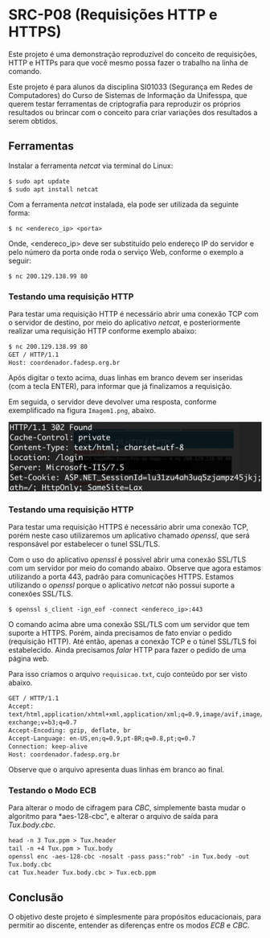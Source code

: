 # SRC-P08 (Requisições HTTP e HTTPS)

Este projeto é uma demonstração reproduzível do conceito de requisições,
HTTP e HTTPs para que você mesmo possa fazer o trabalho na linha de comando.

Este projeto é para alunos da disciplina SI01033 (Segurança em Redes de Computadores) 
do Curso de Sistemas de Informação da Unifesspa, que querem testar ferramentas 
de criptografia para  reproduzir os próprios resultados ou brincar com o conceito 
para criar variações dos resultados a serem obtidos.

## Ferramentas

Instalar a ferramenta *netcat* via terminal do Linux:

    $ sudo apt update
    $ sudo apt install netcat

Com a ferramenta *netcat* instalada, ela pode ser utilizada da seguinte forma:

    $ nc <endereco_ip> <porta>

Onde, <endereco_ip> deve ser substituído pelo endereço IP do servidor e <porta>
pelo número da porta onde roda o serviço Web, conforme o exemplo a seguir:

    $ nc 200.129.138.99 80  


### Testando uma requisição HTTP

Para testar uma requisição HTTP é necessário abrir uma conexão TCP com 
o servidor de destino, por meio do aplicativo *netcat*, e posteriormente
realizar uma requisição HTTP conforme exemplo abaixo:

    $ nc 200.129.138.99 80
    GET / HTTP/1.1
    Host: coordenador.fadesp.org.br

Após digitar o texto acima, duas linhas em branco devem ser inseridas 
(com a tecla ENTER), para informar que já finalizamos a requisição.

Em seguida, o servidor deve devolver uma resposta, conforme exemplificado
na figura `Imagem1.png`, abaixo.

![Imagem1](/Imagem1.png)

### Testando uma requisição HTTP

Para testar uma requisição HTTPS é necessário abrir uma conexão TCP, 
porém neste caso utilizaremos um aplicativo chamado *openssl*, que será
responsável por estabelecer o tunel SSL/TLS.

Com o uso do aplicativo *openssl* é possível abrir uma conexão SSL/TLS
com um servidor por meio do comando abaixo. Observe que agora estamos
utilizando a porta 443, padrão para comunicações HTTPS. Estamos utilizando 
o *openssl* porque o aplicativo *netcat* não possui suporte a conexões SSL/TLS.

    $ openssl s_client -ign_eof -connect <endereco_ip>:443

O comando acima abre uma conexão SSL/TLS com um servidor que tem suporte a HTTPS.
Porém, ainda precisamos de fato enviar o pedido (requisição HTTP). Até então, apenas
a conexão TCP e o túnel SSL/TLS foi estabelecido. Ainda precisamos *falar* HTTP para 
fazer o pedido de uma página web.

Para isso criamos o arquivo `requisicao.txt`, cujo conteúdo por ser visto abaixo.

    GET / HTTP/1.1
    Accept: text/html,application/xhtml+xml,application/xml;q=0.9,image/avif,image/webp,image/apng,*/*;q=0.8,application/signed-exchange;v=b3;q=0.7
    Accept-Encoding: gzip, deflate, br
    Accept-Language: en-US,en;q=0.9,pt-BR;q=0.8,pt;q=0.7
    Connection: keep-alive
    Host: coordenador.fadesp.org.br
    
    

Observe que o arquivo apresenta duas linhas em branco ao final.

### Testando o Modo ECB

Para alterar o modo de cifragem para *CBC*, simplemente basta mudar o algoritmo 
para *aes-128-cbc", e alterar o arquivo de saída para *Tux.body.cbc*.

    head -n 3 Tux.ppm > Tux.header
    tail -n +4 Tux.ppm > Tux.body
    openssl enc -aes-128-cbc -nosalt -pass pass:"rob" -in Tux.body -out Tux.body.cbc
    cat Tux.header Tux.body.cbc > Tux.ecb.ppm    


## Conclusão

O objetivo deste projeto é simplesmente para propósitos educacionais, 
para permitir ao discente, entender as diferenças entre os modos *ECB* e *CBC*.
